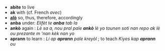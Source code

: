 - **abite** to live
- **ak** with (cf. French _avec_)
- [**alò**](https://en.wiktionary.org/wiki/al%C3%B2) so, thus, therefore, accordingly
- **anba** under: _Elifèt te **anba** tab la_
- **ankò** again : _Lè sa a, nou pral pale **ankò** lè yo tounen soti nan repo ak lè ou prezante m 'nan kèk nan yo_
- **aprann** to learn : _Li ap **aprann** pale kreyòl_ ; to teach _Kiyes kap **aprann** ou_